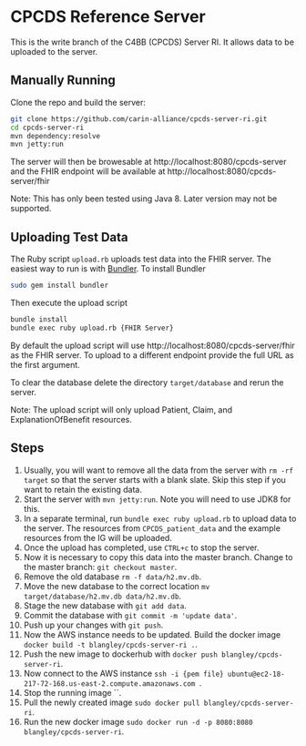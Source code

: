 # CPCDS Reference Server

This is the write branch of the C4BB (CPCDS) Server RI. It allows data to be uploaded to the server.

## Manually Running

Clone the repo and build the server:

```bash
git clone https://github.com/carin-alliance/cpcds-server-ri.git
cd cpcds-server-ri
mvn dependency:resolve
mvn jetty:run
```

The server will then be browesable at http://localhost:8080/cpcds-server and the FHIR endpoint will be available at http://localhost:8080/cpcds-server/fhir

Note: This has only been tested using Java 8. Later version may not be supported.

## Uploading Test Data

The Ruby script `upload.rb` uploads test data into the FHIR server. The easiest way to run is with [Bundler](https://bundler.io/). To install Bundler

```bash
sudo gem install bundler
```

Then execute the upload script

```bash
bundle install
bundle exec ruby upload.rb {FHIR Server}
```

By default the upload script will use http://localhost:8080/cpcds-server/fhir as the FHIR server. To upload to a different endpoint provide the full URL as the first argument.

To clear the database delete the directory `target/database` and rerun the server.

Note: The upload script will only upload Patient, Claim, and ExplanationOfBenefit resources.

## Steps

1. Usually, you will want to remove all the data from the server with `rm -rf target` so that the server starts with a blank slate. Skip this step if you want to retain the existing data.
1. Start the server with `mvn jetty:run`. Note you will need to use JDK8 for this.
1. In a separate terminal, run `bundle exec ruby upload.rb` to upload data to the server. The resources from `CPCDS_patient_data` and the example resources from the IG will be uploaded.
1. Once the upload has completed, use `CTRL+c` to stop the server.
1. Now it is necessary to copy this data into the master branch. Change to the master branch: `git checkout master`.
1. Remove the old database `rm -f data/h2.mv.db`.
1. Move the new database to the correct location `mv target/database/h2.mv.db data/h2.mv.db`.
1. Stage the new database with `git add data`.
1. Commit the database with `git commit -m 'update data'`.
1. Push up your changes with `git push`.
1. Now the AWS instance needs to be updated. Build the docker image `docker build -t blangley/cpcds-server-ri .`.
1. Push the new image to dockerhub with `docker push blangley/cpcds-server-ri`.
1. Now connect to the AWS instance `ssh -i {pem file} ubuntu@ec2-18-217-72-168.us-east-2.compute.amazonaws.com `.
1. Stop the running image ``.
1. Pull the newly created image `sudo docker pull blangley/cpcds-server-ri`.
1. Run the new docker image `sudo docker run -d -p 8080:8080 blangley/cpcds-server-ri`.
